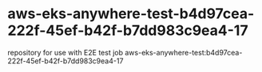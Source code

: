 # aws-eks-anywhere-test-b4d97cea-222f-45ef-b42f-b7dd983c9ea4-17
repository for use with E2E test job aws-eks-anywhere-test:b4d97cea-222f-45ef-b42f-b7dd983c9ea4-17
